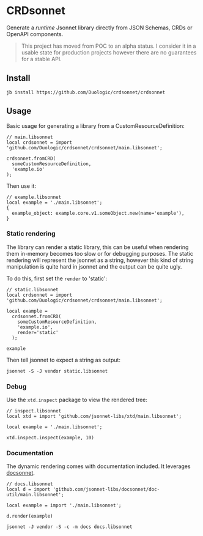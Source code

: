 # CRDsonnet

Generate a *runtime* Jsonnet library directly from JSON Schemas, CRDs or OpenAPI
components.

> This project has moved from POC to an alpha status. I consider it in a usable state for
> production projects however there are no guarantees for a stable API.

## Install

```console
jb install https://github.com/Duologic/crdsonnet/crdsonnet
```

## Usage

Basic usage for generating a library from a CustomResourceDefinition:

```jsonnet
// main.libsonnet
local crdsonnet = import 'github.com/Duologic/crdsonnet/crdsonnet/main.libsonnet';

crdsonnet.fromCRD(
  someCustomResourceDefinition,
  'example.io'
);
```

Then use it:

```jsonnet
// example.libsonnet
local example = './main.libsonnet';
{
  example_object: example.core.v1.someObject.new(name='example'),
}
```

### Static rendering

The library can render a static library, this can be useful when rendering them in-memory
becomes too slow or for debugging purposes. The static rendering will represent the
jsonnet as a string, however this kind of string manipulation is quite hard in jsonnet
and the output can be quite ugly.

To do this, first set the `render` to 'static':

```jsonnet
// static.libsonnet
local crdsonnet = import 'github.com/Duologic/crdsonnet/crdsonnet/main.libsonnet';

local example =
  crdsonnet.fromCRD(
    someCustomResourceDefinition,
    'example.io',
    render='static'
  );

example
```

Then tell jsonnet to expect a string as output:


```console
jsonnet -S -J vendor static.libsonnet
```

### Debug

Use the `xtd.inspect` package to view the rendered tree:

```jsonnet
// inspect.libsonnet
local xtd = import 'github.com/jsonnet-libs/xtd/main.libsonnet';

local example = './main.libsonnet';

xtd.inspect.inspect(example, 10)
```

### Documentation

The dynamic rendering comes with documentation included. It leverages
[docsonnet](https://github.com/jsonnet-libs/docsonnet).

```jsonnet
// docs.libsonnet
local d = import 'github.com/jsonnet-libs/docsonnet/doc-util/main.libsonnet';

local example = import './main.libsonnet';

d.render(example)
```

```console
jsonnet -J vendor -S -c -m docs docs.libsonnet
```
